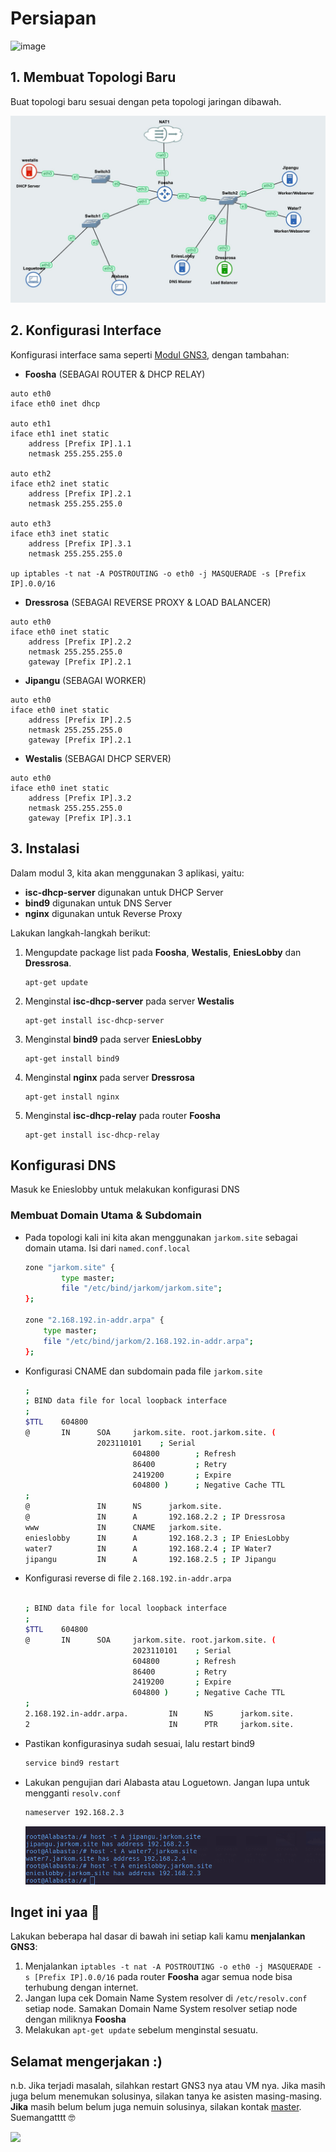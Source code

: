 # Persiapan

![image](https://c.tenor.com/A-zBK3Pr8YQAAAAM/suuuper-franky.gif)

## 1. Membuat Topologi Baru

Buat topologi baru sesuai dengan peta topologi jaringan dibawah.

![image](../Modul-3/Reverse%20Proxy/img/prequesites.png)

## 2. Konfigurasi Interface

Konfigurasi interface sama seperti [Modul GNS3](https://github.com/arsitektur-jaringan-komputer/Modul-Jarkom/tree/modul-uml), dengan tambahan:

* **Foosha** (SEBAGAI ROUTER & DHCP RELAY)
```
auto eth0
iface eth0 inet dhcp

auto eth1
iface eth1 inet static
	address [Prefix IP].1.1
	netmask 255.255.255.0

auto eth2
iface eth2 inet static
	address [Prefix IP].2.1
	netmask 255.255.255.0

auto eth3
iface eth3 inet static
	address [Prefix IP].3.1
	netmask 255.255.255.0

up iptables -t nat -A POSTROUTING -o eth0 -j MASQUERADE -s [Prefix IP].0.0/16

```

* **Dressrosa** (SEBAGAI REVERSE PROXY & LOAD BALANCER)
```
auto eth0
iface eth0 inet static
	address [Prefix IP].2.2
	netmask 255.255.255.0
	gateway [Prefix IP].2.1
```
* **Jipangu** (SEBAGAI WORKER)

```
auto eth0
iface eth0 inet static
	address [Prefix IP].2.5
	netmask 255.255.255.0
	gateway [Prefix IP].2.1
```

* **Westalis** (SEBAGAI DHCP SERVER)
```
auto eth0
iface eth0 inet static
	address [Prefix IP].3.2
	netmask 255.255.255.0
	gateway [Prefix IP].3.1

```

## 3. Instalasi

Dalam modul 3, kita akan menggunakan 3 aplikasi, yaitu:

* **isc-dhcp-server** digunakan untuk DHCP Server
* **bind9** digunakan untuk DNS Server
* **nginx** digunakan untuk Reverse Proxy

Lakukan langkah-langkah berikut:

1. Mengupdate package list pada **Foosha**, **Westalis**, **EniesLobby** dan **Dressrosa**.

    ```
    apt-get update
    ```

2. Menginstal **isc-dhcp-server** pada server **Westalis**

    ```
    apt-get install isc-dhcp-server
    ```

3. Menginstal **bind9** pada server **EniesLobby**

    ```
    apt-get install bind9
    ```

4. Menginstal **nginx** pada server **Dressrosa**

    ```
    apt-get install nginx
    ```

5. Menginstal **isc-dhcp-relay** pada router **Foosha**

    ```
    apt-get install isc-dhcp-relay
    ```

## Konfigurasi DNS

Masuk ke Enieslobby untuk melakukan konfigurasi DNS

### Membuat Domain Utama  & Subdomain

- Pada topologi kali ini kita akan menggunakan `jarkom.site` sebagai domain utama. Isi dari `named.conf.local`

    ```bash
    zone "jarkom.site" {
            type master;
            file "/etc/bind/jarkom/jarkom.site";
    };

    zone "2.168.192.in-addr.arpa" {
        type master;
        file "/etc/bind/jarkom/2.168.192.in-addr.arpa";
    };
    ```

- Konfigurasi CNAME dan subdomain pada file `jarkom.site`

    ```bash
    ;
    ; BIND data file for local loopback interface
    ;
    $TTL    604800
    @       IN      SOA     jarkom.site. root.jarkom.site. (
    			    2023110101    ; Serial
                            604800        ; Refresh
                            86400         ; Retry
                            2419200       ; Expire
                            604800 )      ; Negative Cache TTL
    ;
    @               IN      NS      jarkom.site.
    @               IN      A       192.168.2.2 ; IP Dressrosa
    www             IN      CNAME   jarkom.site.
    enieslobby      IN      A       192.168.2.3 ; IP EniesLobby
    water7          IN      A       192.168.2.4 ; IP Water7
    jipangu         IN      A       192.168.2.5 ; IP Jipangu

    ```

- Konfigurasi reverse di file `2.168.192.in-addr.arpa`

    ```bash

    ; BIND data file for local loopback interface
    ;
    $TTL    604800
    @       IN      SOA     jarkom.site. root.jarkom.site. (
                            2023110101    ; Serial
                            604800        ; Refresh
                            86400         ; Retry
                            2419200       ; Expire
                            604800 )      ; Negative Cache TTL
    ;
    2.168.192.in-addr.arpa.         IN      NS      jarkom.site.
    2                               IN      PTR     jarkom.site.
    ```

- Pastikan konfigurasinya sudah sesuai, lalu restart bind9

    ```bash
    service bind9 restart
    ```

- Lakukan pengujian dari Alabasta atau Loguetown. Jangan lupa untuk mengganti `resolv.conf`

    ```bash
    nameserver 192.168.2.3
    ```

    ![Testing Subdomain](./Reverse%20Proxy/img/subdomain-tes.png)

## Inget ini yaa 👋

Lakukan beberapa hal dasar di bawah ini setiap kali kamu **menjalankan GNS3**:

1. Menjalankan `iptables -t nat -A POSTROUTING -o eth0 -j MASQUERADE -s [Prefix IP].0.0/16` pada router **Foosha** agar semua node bisa terhubung dengan internet.
2. Jangan lupa cek Domain Name System resolver di `/etc/resolv.conf` setiap node. Samakan Domain Name System resolver setiap node dengan miliknya **Foosha**
3. Melakukan `apt-get update` sebelum menginstal sesuatu.

## Selamat mengerjakan :)

n.b. Jika terjadi masalah, silahkan restart GNS3 nya atau VM nya. Jika masih juga belum menemukan solusinya, silakan tanya ke asisten masing-masing. **Jika** masih belum belum juga nemuin solusinya, silakan kontak [master](https://github.com/kuuhaku86). Suemangatttt 🤓

![](https://64.media.tumblr.com/fb2eb1aa1d88b93a8fec36fd81b051cb/fbcc43fc5be59b7e-17/s500x750/b90ad78abd57064acf96ae5bde0ffed0b23ac968.gifv)
